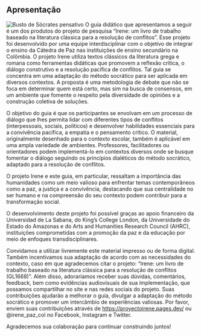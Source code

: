 ## Apresentação

<p>
<img src="/img/recursos-didacticos/guia-socratica/socrates-portada.png" alt="Busto de Sócrates pensativo" class="guide-image f-right m-left" id="portada">
O guia didático que apresentamos a seguir é um dos produtos do projeto de pesquisa “Irene: um livro de trabalho baseado na literatura clássica para a resolução de conflitos”. Esse projeto foi desenvolvido por uma equipe interdisciplinar com o objetivo de integrar o ensino da Cátedra de Paz nas instituições de ensino secundário na Colômbia. O projeto Irene utiliza textos clássicos da literatura grega e romana como ferramentas didáticas que promovem a reflexão crítica, o diálogo construtivo e a resolução pacífica de conflitos. Tal guia se concentra em uma adaptação do método socrático para ser aplicada em diversos contextos. A proposta é uma metodologia de debate que não se foca em determinar quem está certo, mas sim na busca de consensos, em um ambiente que fomente o respeito pela diversidade de opiniões e a construção coletiva de soluções.</p>


O objetivo do guia é que os participantes se envolvam em um processo de diálogo que lhes permita lidar com diferentes tipos de conflitos (interpessoais, sociais, políticos) e desenvolver habilidades essenciais para a convivência pacífica, a empatia e o pensamento crítico. O material, originalmente desenhado para o contexto escolar, também é aplicável em uma ampla variedade de ambientes. Professores, facilitadores ou orientadores podem implementá-lo em contextos diversos onde se busque fomentar o diálogo seguindo os princípios dialéticos do método socrático, adaptado para a resolução de conflitos.

O projeto Irene e este guia, em particular, ressaltam a importância das humanidades como um meio valioso para enfrentar temas contemporâneos como a paz, a justiça e a convivência, destacando que sua centralidade no ser humano e na compreensão do seu contexto podem contribuir para a transformação social.

O desenvolvimento deste projeto foi possível graças ao apoio financeiro da Universidad de La Sabana, do King’s College London, da Universidade do Estado do Amazonas e do Arts and Humanities Research Council (AHRC), instituições comprometidas com a promoção da paz e da educação por meio de enfoques transdisciplinares.

Convidamos a utilizar livremente este material impresso ou de forma digital. Também incentivamos sua adaptação de acordo com as necessidades do contexto, caso em que agradecemos citar o projeto: “Irene: um livro de trabalho baseado na literatura clássica para a resolução de conflitos (GL1668)”. Além disso, adoraríamos receber suas dúvidas, comentários, feedback, bem como evidências audiovisuais de sua implementação, que possamos compartilhar no site e nas redes sociais do projeto. Suas contribuições ajudarão a melhorar o guia, divulgar a adaptação do método socrático e promover um intercâmbio de experiências valiosas. Por favor, enviem suas contribuições através de https://proyectoirene.pages.dev/ ou @irene_paz_col no Facebook, Instagram e Twitter.

Agradecemos sua colaboração para continuar construindo juntos!
